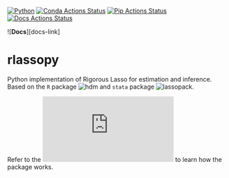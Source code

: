 [![Python](https://img.shields.io/badge/python-3.7%20%7C%203.8%20%7C%203.9%20%7C%203.10-blue)](https://www.python.org)
[![Conda Actions Status][actions-conda-badge]][actions-conda-link] 
[![Pip Actions Status][actions-pip-badge]][actions-pip-link] 
[![Docs Actions Status][actions-docs-badge]][actions-docs-link] 

![**Docs**][docs-link]


[actions-badge]:           https://github.com/matpiq/rlassopy/workflows/Tests/badge.svg
[actions-conda-link]:      https://github.com/matpiq/rlassopy/actions?query=workflow%3AConda
[actions-conda-badge]:     https://github.com/matpiq/rlassopy/workflows/Conda/badge.svg
[actions-pip-link]:        https://github.com/matpiq/rlassopy/actions?query=workflow%3APip
[actions-pip-badge]:       https://github.com/matpiq/rlassopy/workflows/Pip/badge.svg
[actions-wheels-link]:     https://github.com/matpiq/rlassopy/actions?query=workflow%3AWheels
[actions-wheels-badge]:    https://github.com/matpiq/rlassopy/workflows/Wheels/badge.svg
[actions-docs-link]:       https://rlassopy.readthedocs.io/en/latest/?badge=latest
[actions-docs-badge]:      https://readthedocs.org/projects/rlassopy/badge/?version=latest



# rlassopy

[rlassopy]: https://rlasso.readthedocs.io/en/latest/
[lassopack]: https://statalasso.github.io/docs/lassopack/
[hdm]: https://CRAN.R-project.org/package=hdm
[documentation]: https://rlasso.readthedocs.io/en/latest/user_guide.html

Python implementation of Rigorous Lasso for estimation and inference. Based on the `R` package ![hdm] and `stata` package ![lassopack].


Refer to the ![documentation] to learn how the package works.
